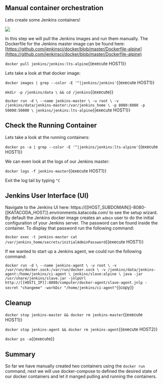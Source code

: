 ## Manual container orchestration

Lets create some Jenkins containers!

![](http://www.scmgalaxy.com/tutorials/wp-content/uploads/2018/05/jenkins-architecture-master-slave.jpg)

In this step we will pull the Jenkins images and run them manually. The Dockerfile for the Jenkins master image can be found here: [https://github.com/jenkinsci/docker/blob/master/Dockerfile-alpine](https://github.com/jenkinsci/docker/blob/master/Dockerfile-alpine)

`docker pull jenkins/jenkins:lts-alpine`{{execute HOST1}}

Lets take a look at that docker image:

`docker images | grep --color -E '^|jenkins/jenkins'`{{execute HOST1}}

`mkdir -p /jenkins/data \
    && cd /jenkins`{{execute}}

`docker run -d \
    --name jenkins-master \
    -u root \
    -v /jenkins/data/jenkins-master:/var/jenkins_home \
    -p 8080:8080 -p 50000:50000 \
    jenkins/jenkins:lts-alpine`{{execute HOST1}}

## Check the Running Container

Lets take a look at the running containers:

`docker ps -a | grep --color -E '^|jenkins/jenkins:lts-alpine'`{{execute HOST1}}

We can even look at the logs of our Jenkins master:

`docker logs -f jenkins-master`{{execute HOST1}}

Exit the log tail by typing `^C`

## Jenkins User Interface (UI)

Navigate to the Jenkins UI here: https://[[HOST_SUBDOMAIN]]-8080-[[KATACODA_HOST]].environments.katacoda.com/ to see the setup wizard. By default the Jenkins docker image creates an `admin` user to do the initial configuration of your Jenkins server. The password can be found inside the container. To display that password run the following command:

`docker exec -t jenkins-master cat /var/jenkins_home/secrets/initialAdminPassword`{{execute HOST1}}

If we wanted to start up a Jenkins agent, we could run the following command:

`docker run -d \
    --name jenkins-agent \
    -u root \
    -v /var/run/docker.sock:/var/run/docker.sock \
    -v /jenkins/data/jenkins-agent:/home/jenkins/ci-agent \
    jenkins/slave:alpine \
    java -jar /usr/share/jenkins/slave.jar -jnlpUrl http://[[HOST1_IP]]:8080/computer/docker-agent/slave-agent.jnlp -secret "changeme" -workDir "/home/jenkins/ci-agent"`{{copy}}

## Cleanup
`docker stop jenkins-master && docker rm jenkins-master`{{execute HOST1}}

`docker stop jenkins-agent && docker rm jenkins-agent`{{execute HOST2}}

`docker ps -a`{{execute}}

## Summary

So far we have manually created two containers using the `docker run` command, next we will use docker-compose to defined the desired state of our docker containers and let it manged pulling and running the containers.